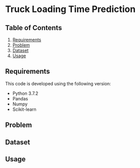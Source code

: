 # Truck Loading Time Prediction

## Table of Contents
1. [Requirements](README.md#requirements)
1. [Problem](README.md#problem)
1. [Dataset](README.md#data)
1. [Usage](README.md#usage)

## Requirements
This code is developed using the following version:
* Python 3.7.2
* Pandas
* Numpy
* Scikit-learn

## Problem


## Dataset


## Usage
